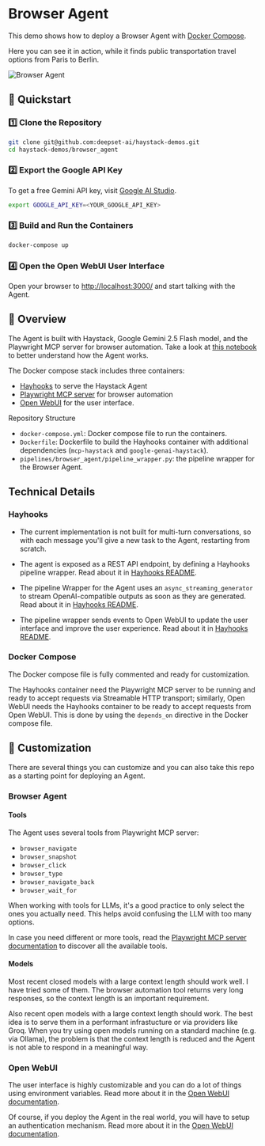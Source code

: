 # Browser Agent

This demo shows how to deploy a Browser Agent with [Docker Compose](https://docs.docker.com/compose/).

Here you can see it in action, while it finds public transportation travel options from Paris to Berlin.

![Browser Agent](video.gif)


## 🚀 Quickstart

### 1️⃣ Clone the Repository
```sh
git clone git@github.com:deepset-ai/haystack-demos.git
cd haystack-demos/browser_agent
```

### 2️⃣ Export the Google API Key

To get a free Gemini API key, visit [Google AI Studio](https://ai.google.dev/studio).
```sh
export GOOGLE_API_KEY=<YOUR_GOOGLE_API_KEY>
```

### 3️⃣ Build and Run the Containers
```sh
docker-compose up
```


### 4️⃣ Open the Open WebUI User Interface
Open your browser to [http://localhost:3000/](http://localhost:3000/) and start talking with the Agent.



## 📖 Overview
The Agent is built with Haystack, Google Gemini 2.5 Flash model, and the Playwright MCP server for browser automation.
Take a look at [this notebook](https://haystack.deepset.ai/cookbook/browser_agents) to better understand how the Agent works.

The Docker compose stack includes three containers:
- [Hayhooks](https://github.com/deepset-ai/hayhooks) to serve the Haystack Agent
- [Playwright MCP server](https://github.com/microsoft/playwright-mcp) for browser automation
- [Open WebUI](https://github.com/open-webui/open-webui) for the user interface.

Repository Structure
- `docker-compose.yml`: Docker compose file to run the containers.
- `Dockerfile`: Dockerfile to build the Hayhooks container with additional dependencies (`mcp-haystack` and `google-genai-haystack`).
- `pipelines/browser_agent/pipeline_wrapper.py`: the pipeline wrapper for the Browser Agent.


## Technical Details

### Hayhooks
- The current implementation is not built for multi-turn conversations, so with each message you'll give a new task
  to the Agent, restarting from scratch.

- The agent is exposed as a REST API endpoint, by defining a Hayhooks pipeline wrapper. Read about it in [Hayhooks README](https://github.com/deepset-ai/hayhooks?tab=readme-ov-file#deploy-an-agent).

- The pipeline Wrapper for the Agent uses an `async_streaming_generator` to stream OpenAI-compatible outputs as soon as
they are generated. Read about it in [Hayhooks README](https://github.com/deepset-ai/hayhooks?tab=readme-ov-file#streaming-responses-in-openai-compatible-endpoints).

- The pipeline wrapper sends events to Open WebUI to update the user interface and improve the user experience. Read about it in [Hayhooks README](https://github.com/deepset-ai/hayhooks?tab=readme-ov-file#sending-open-webui-events-enhancing-the-user-experience).

### Docker Compose

The Docker compose file is fully commented and ready for customization.

The Hayhooks container need the Playwright MCP server to be running and ready to accept requests via Streamable HTTP transport; similarly, Open WebUI needs the Hayhooks container to be ready to accept requests from Open WebUI. This is done by using the `depends_on` directive in the Docker compose file.

## 🔧 Customization

There are several things you can customize and you can also take this repo as a starting point for deploying an Agent.


### Browser Agent

#### Tools
The Agent uses several tools from Playwright MCP server:
- `browser_navigate`
- `browser_snapshot`
- `browser_click`
- `browser_type`
- `browser_navigate_back`
- `browser_wait_for`

When working with tools for LLMs, it's a good practice to only select the ones you actually need. This helps avoid confusing the LLM with too many options.

In case you need different or more tools, read the [Playwright MCP server documentation](https://github.com/microsoft/playwright-mcp?tab=readme-ov-file#tools) to discover all the available tools.

#### Models
Most recent closed models with a large context length should work well. I have tried
some of them.
The browser automation tool returns very long responses, so the context length is an important requirement.

Also recent open models with a large context length should work. The best idea is to serve them in a performant infrastucture
or via providers like Groq. When you try using open models running on a standard machine (e.g. via Ollama), the problem is that the context length is
reduced and the Agent is not able to respond in a meaningful way.

### Open WebUI
The user interface is highly customizable and you can do a lot of things using environment variables.
Read more about it in the [Open WebUI documentation](https://docs.openwebui.com/getting-started/env-configuration/).

Of course, if you deploy the Agent in the real world, you will have to setup an authentication mechanism.
Read more about it in the [Open WebUI documentation](https://docs.openwebui.com/features/sso/).

